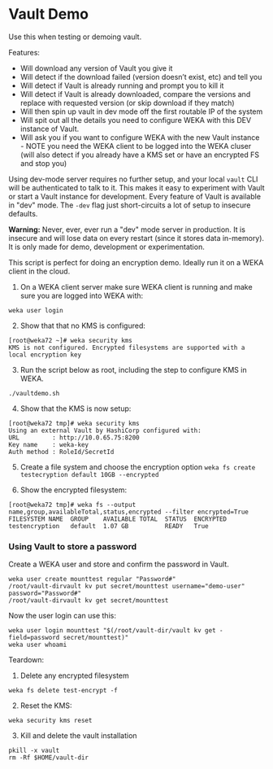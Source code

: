 # Vault Demo

Use this when testing or demoing vault.

Features:

- Will download any version of Vault you give it
- Will detect if the download failed (version doesn’t exist, etc) and tell you
- Will detect if Vault is already running and prompt you to kill it
- Will detect if Vault is already downloaded, compare the versions and replace with requested version (or skip download if they match)
- Will then spin up vault in dev mode off the first routable IP of the system
- Will spit out all the details you need to configure WEKA with this DEV instance of Vault.
- Will ask you if you want to configure WEKA with the new Vault instance - NOTE you need the WEKA client to be logged into the WEKA cluser (will also detect if you already have a KMS set or have an encrypted FS and stop you)

Using dev-mode server requires no further setup, and your local `vault` CLI will be authenticated to talk to it. This makes it easy to experiment with Vault or start a Vault instance for development. Every feature of Vault is available in "dev" mode. The `-dev` flag just short-circuits a lot of setup to insecure defaults.

**Warning:** Never, ever, ever run a "dev" mode server in production. It is insecure and will lose data on every restart (since it stores data in-memory). It is only made for demo, development or experimentation.

This script is perfect for doing an encryption demo.  Ideally run it on a WEKA client in the cloud.

1. On a WEKA client server make sure WEKA client is running and make sure you are logged into WEKA with:
   
`weka user login` 

2. Show that that no KMS is configured:
```
[root@weka72 ~]# weka security kms
KMS is not configured. Encrypted filesystems are supported with a local encryption key
```

3. Run the script below as root, including the step to configure KMS in WEKA.

`./vaultdemo.sh`

4. Show  that the KMS is now setup:
```
[root@weka72 tmp]# weka security kms
Using an external Vault by HashiCorp configured with:
URL         : http://10.0.65.75:8200
Key name    : weka-key
Auth method : RoleId/SecretId
```

5. Create a file system and choose the encryption option 
`weka fs create testecryption default 10GB --encrypted`

6. Show the encrypted filesystem:
```
[root@weka72 tmp]# weka fs --output name,group,availableTotal,status,encrypted --filter encrypted=True
FILESYSTEM NAME  GROUP    AVAILABLE TOTAL  STATUS  ENCRYPTED
testencryption   default  1.07 GB          READY   True
```

### Using Vault to store a password
Create a WEKA user and store and confirm the password in Vault.
```
weka user create mounttest regular "Password#"
/root/vault-dirvault kv put secret/mounttest username="demo-user" password="Password#"
/root/vault-dirvault kv get secret/mounttest
```
Now the user login can use this:
```
weka user login mounttest "$(/root/vault-dir/vault kv get -field=password secret/mounttest)"
weka user whoami
```

Teardown:

1. Delete any encrypted filesystem
```
weka fs delete test-encrypt -f
```
2. Reset the KMS:
```
weka security kms reset
```
3. Kill and delete the vault installation
```
pkill -x vault
rm -Rf $HOME/vault-dir
```
